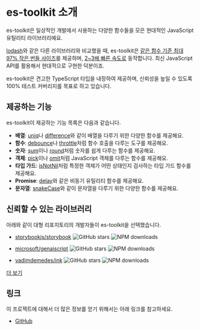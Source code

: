 # es-toolkit 소개

es-toolkit은 일상적인 개발에서 사용하는 다양한 함수들을 모은 현대적인 JavaScript 유틸리티 라이브러리예요.

[lodash](https://lodash.com/)와 같은 다른 라이브러리와 비교했을 때, es-toolkit은 [같은 함수 기준 최대 97% 작은 번들 사이즈](./bundle-size.md)를 제공하며, [2~3배 빠른 속도로](./performance.md) 동작합니다. 최신 JavaScript API를 활용해서 현대적으로 구현한 덕분이죠.

es-toolkit은 견고한 TypeScript 타입을 내장하여 제공하며, 신뢰성을 높일 수 있도록 100% 테스트 커버리지를 목표로 하고 있습니다.

## 제공하는 기능

es-toolkit이 제공하는 기능 목록은 다음과 같습니다.

- **배열**: [uniq](./reference/array/uniq.md)나 [difference](./reference/array/difference.md)와 같이 배열을 다루기 위한 다양한 함수를 제공해요.
- **함수**: [debounce](./reference/function/debounce.md)나 [throttle](./reference/function/throttle.md)처럼 함수 호출을 다루는 도구를 제공해요.
- **숫자**: [sum](./reference/math/sum.md)이나 [round](./reference/math/round.md)처럼 숫자를 쉽게 다루는 함수를 제공해요.
- **객체**: [pick](./reference/object/pick.md)이나 [omit](./reference/object/omit.md)처럼 JavaScript 객체를 다루는 함수를 제공해요.
- **타입 가드**: [isNotNil](./reference/predicate/isNotNil.md)처럼 특정한 객체가 어떤 상태인지 검사하는 타입 가드 함수를 제공해요.
- **Promise**: [delay](./reference/promise/delay.md)와 같은 비동기 유틸리티 함수를 제공해요.
- **문자열**: [snakeCase](./reference/string/snakeCase.md)와 같이 문자열을 다루기 위한 다양한 함수를 제공해요.

## 신뢰할 수 있는 라이브러리

아래와 같이 대형 리포지토리의 개발자들이 es-toolkit을 선택했습니다.

- [storybookjs/storybook](https://github.com/storybookjs/storybook)
  ![GitHub stars](https://img.shields.io/github/stars/storybookjs/storybook?style=flat-square&logo=github&label=Stars&labelColor=black&color=black)
  ![NPM downloads](https://img.shields.io/npm/dw/storybook?style=flat-square&logo=npm&label=Downloads&labelColor=black&color=black)

- [microsoft/genaiscript](https://github.com/microsoft/genaiscript)
  ![GitHub stars](https://img.shields.io/github/stars/microsoft/genaiscript?style=flat-square&logo=github&label=Stars&labelColor=black&color=black)
  ![NPM downloads](https://img.shields.io/npm/dw/genaiscript?style=flat-square&logo=npm&label=Downloads&labelColor=black&color=black)

- [vadimdemedes/ink](https://github.com/vadimdemedes/ink)
  ![GitHub stars](https://img.shields.io/github/stars/vadimdemedes/ink?style=flat-square&logo=github&label=Stars&labelColor=black&color=black)
  ![NPM downloads](https://img.shields.io/npm/dw/ink?style=flat-square&logo=npm&label=Downloads&labelColor=black&color=black)

[더 보기](https://github.com/toss/es-toolkit/network/dependents)

## 링크

이 프로젝트에 대해서 더 많은 정보를 얻기 위해서는 아래 링크를 참고하세요.

- [GitHub](https://github.com/toss/es-toolkit)
